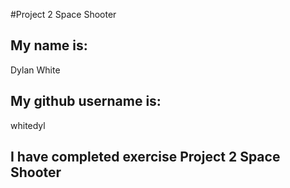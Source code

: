 #Project 2 Space Shooter

## My name is:
Dylan White

## My github username is:
whitedyl

## I have completed exercise Project 2 Space Shooter


